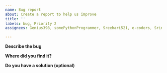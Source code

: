 ```yaml
---
name: Bug report
about: Create a report to help us improve
title: ''
labels: bug, Priority 2
assignees: Genius398, somePythonProgrammer, Sreehari521, e-coders, Srinivaasan27

---
```


**Describe the bug**

**Where did you find it?**


**Do you have a solution (optional)**
